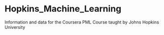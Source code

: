 # Hopkins_Machine_Learning
Information and data for the Coursera PML Course taught by Johns Hopkins University 
